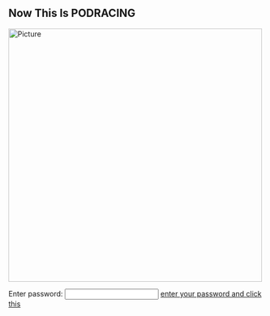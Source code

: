 ## Now This Is PODRACING 

<img class="profile" src="https://merrickmath.github.io/MerrickMath.github.io-CelebrateMath/banana.JPG" alt="Picture" width="500" />

Enter password: <input id='password' type='text'  />
<a href="https://MerrickMath.github.io/grade1.html" onclick="javascript:return validatePass()">enter your password and click this</a>
<script>
function validatePass(){
    if(document.getElementById('password').value == '38'){
        return true;
    }else{
        alert('wrong password!!');
        return false;
    }
}
</script>


